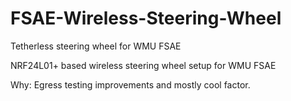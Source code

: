 # FSAE-Wireless-Steering-Wheel
Tetherless steering wheel for WMU FSAE

NRF24L01+ based wireless steering wheel setup for WMU FSAE

Why: Egress testing improvements and mostly cool factor. 
